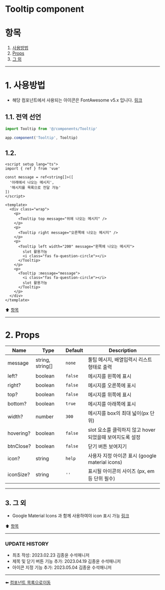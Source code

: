 # Tooltip component

# 항목

1. [사용방법](#1-사용방법)
2. [Props](#2-props)
3. [그 외](#3-그-외)

---

# 1. 사용방법
* 해당 컴포넌트에서 사용되는 아이콘은 FontAwesome v5.x 입니다. [링크](https://fontawesome.com/v5/search?o=r&m=free)

## 1.1. 전역 선언
```typescript
import Tooltip from '@/components/Tooltip'

app.component('Tooltip', Tooltip)
```

## 1.2.
```vue
<script setup lang="ts">
import { ref } from 'vue'

const message = ref<string[]>([
  '아래에서 나오는 메시지',
  '매시지를 목록으로 전달 가능'
])
</script>

<template>
  <div class="wrap">
    <p>
      <Tooltip top message="위에 나오는 메시지" />
    </p>
    <p>
      <Tooltip right message="오른쪽에 나오는 메시지" />
    </p>
    <p>
      <Tooltip left width="200" message="왼쪽에 나오는 메시지">
        slot 활용가능
        <i class="fas fa-question-circle"></i>
      </Tooltip>
    </p>
    <p>
      <Tooltip :message="message">
        <i class="fas fa-question-circle"></i>
        slot 활용가능
      </Tooltip>
    </p>
  </div>
</template>
```

:arrow_up: [항목](#항목)

---

# 2. Props
| Name | Type | Default | Description |
|-------|---- |---------|-------------|
| message | string, string[] | <code>none</code> | 툴팁 메시지, 배열입력시 리스트 형태로 출력 |
| left? | boolean | <code>false</code> | 메시지를 왼쪽에 표시 |
| right? | boolean | <code>false</code> | 메시지를 오른쪽에 표시 |
| top? | boolean | <code>false</code> | 메시지를 위쪽에 표시 |
| bottom? | boolean | <code>true</code> | 메시지를 아래쪽에 표시 |
| width? | number | <code>300</code> | 메시지를 box의 최대 넓이(px 단위) |
| hovering? | boolean | <code>false</code> | slot 요소를 클릭하지 않고 hover 되었을때 보여지도록 설정 |
| btnClose? | boolean | <code>false</code> | 닫기 버튼 보여지기 |
| icon? | string | <code>help</code> | 사용자 지정 아이콘 표시 (google material icons) |
| iconSize? | string | <code>''</code> | 표시될 아이콘의 사이즈 (px, em 등 단위 필수) |

---

## 3. 그 외
- Google Material Icons 과 함께 사용하여야 icon 표시 가능 [링크](https://fonts.google.com/icons?selected=Material+Icons+Outlined:arrow_circle_up:&icon.query=arrow&icon.set=Material+Icons)


:arrow_up: [항목](#항목)

---

### UPDATE HISTORY

* 최초 작성: 2023.02.23 김종윤 수석매니저
* 제목 및 닫기 버튼 기능 추가: 2023.04.19 김종윤 수석매니저
* 아이콘 지정 기능 추가: 2023.05.04 김종윤 수석매니저

---

:arrow_left: [컴포넌트 목록으로이동](https://github.com/dream-insight/ts-vue3/components)
